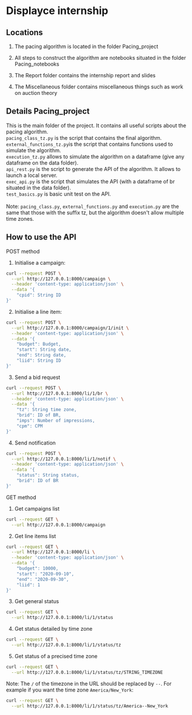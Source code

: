 # Displayce internship

## Locations

1. The pacing algorithm is located in the folder Pacing_project

2. All steps to construct the algorithm are notebooks situated in the folder Pacing_notebooks

3. The Report folder contains the internship report and slides

4. The Miscellaneous folder contains miscellaneous things such as work on auction theory

## Details Pacing_project

This is the main folder of the project. It contains all useful scripts about the pacing algorithm. <br />
```pacing_class_tz.py``` is the script that contains the final algorithm. <br />
```external_functions_tz.py```is the script that contains functions used to simulate the algorithm. <br />
```execution_tz.py``` allows to simulate the algorithm on a dataframe (give any dataframe on the data folder). <br />
```api_rest.py``` is the script to generate the API of the algorithm. It allows to launch a local server. <br />
```exec_api.py``` is the script that simulates the API (with a dataframe of br situated in the data folder). <br />
```test_basics.py``` is basic unit test on the API. <br />
<br />
Note: ```pacing_class.py```, ```external_functions.py``` and ```execution.py``` are the same that those with the suffix tz, but the algorithm doesn't allow multiple time zones. 


## How to use the API
POST method <br />
1. Initialise a campaign: 
```bash 
curl --request POST \
  --url http://127.0.0.1:8000/campaign \
  --header 'content-type: application/json' \
  --data '{
	"cpid": String ID 
}'
```
2. Initialise a line item:
```bash
curl --request POST \
  --url http://127.0.0.1:8000/campaign/1/init \
  --header 'content-type: application/json' \
  --data '{
	"budget": Budget,
	"start": String date,
	"end": String date,
	"liid": String ID
}'
```

3. Send a bid request
```bash
curl --request POST \
  --url http://127.0.0.1:8000/li/1/br \
  --header 'content-type: application/json' \
  --data '{
	"tz": String time zone,
	"brid": ID of BR,
	"imps": Number of impressions,
	"cpm": CPM
}'
```
4. Send notification
```bash
curl --request POST \
  --url http://127.0.0.1:8000/li/1/notif \
  --header 'content-type: application/json' \
  --data '{
	"status": String status,
	"brid": ID of BR
}'
```

GET method <br />
1. Get campaigns list
```bash 
curl --request GET \
  --url http://127.0.0.1:8000/campaign
```

2. Get line items list
```bash 
curl --request GET \
  --url http://127.0.0.1:8000/li \
  --header 'content-type: application/json' \
  --data '{
	"budget": 10000,
	"start": "2020-09-10",
	"end": "2020-09-30",
	"liid": 1
}'
```

3. Get general status
```bash
curl --request GET \
  --url http://127.0.0.1:8000/li/1/status
```

4. Get status detailed by time zone
```bash
curl --request GET \
  --url http://127.0.0.1:8000/li/1/status/tz
```
5. Get status of a precised time zone
```bash
curl --request GET \
  --url http://127.0.0.1:8000/li/1/status/tz/STRING_TIMEZONE
```
Note: The `/` of the timezone in the URL should be replaced by `--`. For example if you want the time zone `America/New_York`:
```bash 
curl --request GET \
  --url http://127.0.0.1:8000/li/1/status/tz/America--New_York
```





